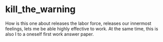# kill_the_warning
How is this one about releases the labor force, releases our innermost feelings, lets me be able highly effective to work. At the same time, this is also I to a oneself first work answer paper.
